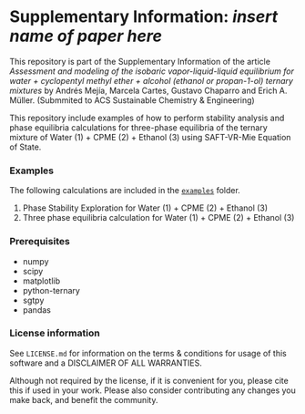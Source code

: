 # Supplementary Information: *insert name of paper here*

This repository is part of the Supplementary Information of the article *Assessment and modeling of the isobaric vapor-liquid-liquid equilibrium for water + cyclopentyl methyl ether + alcohol (ethanol or propan-1-ol) ternary mixtures* by Andrés Mejía, Marcela Cartes, Gustavo Chaparro and Erich A. Müller. (Submmited to ACS Sustainable Chemistry & Engineering)

This repository include examples of how to perform stability analysis and phase equilibria calculations for three-phase equilibria of the ternary mixture of Water (1) + CPME (2) + Ethanol (3) using SAFT-VR-Mie Equation of State.


### Examples

The following calculations are included in the [``examples``](./examples) folder.

1. Phase Stability Exploration for Water (1) + CPME (2) + Ethanol (3)
2. Three phase equilibria calculation for Water (1) + CPME (2) + Ethanol (3)

### Prerequisites

- numpy
- scipy
- matplotlib
- python-ternary
- sgtpy
- pandas

### License information

See ``LICENSE.md`` for information on the terms & conditions for usage of this software and a DISCLAIMER OF ALL WARRANTIES.

Although not required by the license, if it is convenient for you, please cite this if used in your work. Please also consider contributing any changes you make back, and benefit the community.